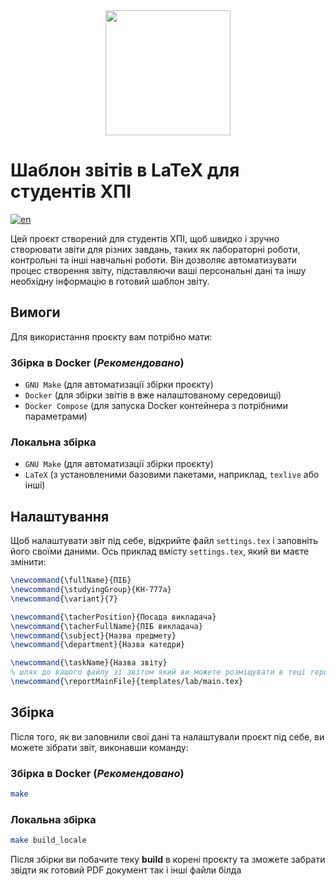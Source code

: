 <div align="center">
    <img height="200px" src="https://upload.wikimedia.org/wikipedia/commons/8/85/Kharkiv_Polytechnic_Institute.jpg?20150321192409"/>
</div>


# Шаблон звітів в LaTeX для студентів ХПІ
[![en](https://img.shields.io/badge/lang-en-red.svg)](https://github.com/blackgolyb/LaTeX-reports/blob/main/README.md)

Цей проєкт створений для студентів ХПІ, щоб швидко і зручно створювати звіти для різних завдань, таких як лабораторні роботи, контрольні та інші навчальні роботи. Він дозволяє автоматизувати процес створення звіту, підставляючи ваші персональні дані та іншу необхідну інформацію в готовий шаблон звіту.

## Вимоги

Для використання проєкту вам потрібно мати:

### Збірка в Docker (_Рекомендовано_)

- `GNU Make` (для автоматизації збірки проєкту)
- `Docker` (для збірки звітів в вже налаштованому середовищі)
- `Docker Compose` (для запуска Docker контейнера з потрібними параметрами)

### Локальна збірка

- `GNU Make` (для автоматизації збірки проєкту)
- `LaTeX` (з установленими базовими пакетами, наприклад, `texlive` або інші)


## Налаштування

Щоб налаштувати звіт під себе, відкрийте файл `settings.tex` і заповніть його своїми даними. Ось приклад вмісту `settings.tex`, який ви маєте змінити:

```latex
\newcommand{\fullName}{ПІБ}
\newcommand{\studyingGroup}{КН-777а}
\newcommand{\variant}{7}

\newcommand{\tacherPosition}{Посада викладача}
\newcommand{\tacherFullName}{ПІБ викладача}
\newcommand{\subject}{Назва предмету}
\newcommand{\department}{Назва катедри}

\newcommand{\taskName}{Назва звіту}
% шлях до вашого файлу зі звітом який ви можете розміщувати в теці reports
\newcommand{\reportMainFile}{templates/lab/main.tex}
```

## Збірка
Після того, як ви заповнили свої дані та налаштували проєкт під себе, ви можете зібрати звіт, виконавши команду:

### Збірка в Docker (_Рекомендовано_)
```bash
make
```

### Локальна збірка
```bash
make build_locale
```

Після збірки ви побачите теку **build** в корені проєкту та зможете забрати звідти як готовий PDF документ так і інші файли білда
